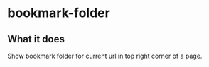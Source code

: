 # bookmark-folder

## What it does

Show bookmark folder for current url in top right corner of a page.
